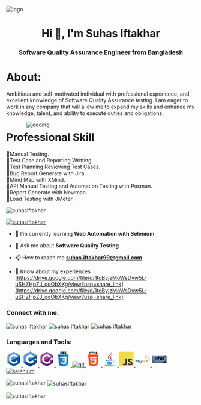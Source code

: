 ![logo](https://mir-s3-cdn-cf.behance.net/project_modules/max_1200/223e6792880429.5e569ff84ebef.gif)
<h1 align="center">Hi 👋, I'm Suhas Iftakhar</h1>
<h3 align="center">Software Quality Assurance Engineer from Bangladesh</h3>
<h1 align="left">About:</h1>
<p align="left"> Ambitious and self-motivated individual with professional experience, and excellent knowledge of Software Quality Assurance testing. I am eager to work in any company that will allow me to expand my skills and enhance my knowledge, talent, and ability to execute duties and obligations. </p>
<img align="right" alt="coding"width="450" src="https://mir-s3-cdn-cf.behance.net/project_modules/max_1200/bbefa799786133.5efa9bf3d1b49.gif"> 
<h1 align="left">Professional Skill</h1>
<p align="left"> 🔹Manual Testing.<br>
                 🔹Test Case and Reporting Writting.<br>
                 🔹Test Planning Reviewing Test Cases.<br>
                 🔹Bug Report Generate with Jira.<br>
                 🔹Mind Map with XMind.<br>
                 🔹API Manual Testing and Automation Testing with Posman.<br>
                 🔹Report Generate with Newman.<br>
                 🔹Load Testing with JMeter.


</p>
<p align="left"> <img src="https://komarev.com/ghpvc/?username=suhasiftakhar&label=Profile%20views&color=0e75b6&style=flat" alt="suhasiftakhar" /> </p>
<p align="left"> <a href="https://github.com/ryo-ma/github-profile-trophy"><img src="https://github-profile-trophy.vercel.app/?username=suhasiftakhar" alt="suhasiftakhar" /></a> </p>

- 🌱 I’m currently learning **Web Automation with Selenium**

- 💬 Ask me about **Software Quality Testing**

- 📫 How to reach me **suhas.iftakhar99@gmail.com**

- 📄 Know about my experiences [https://drive.google.com/file/d/1toByjzMoWsDvw5L-uSHZHpZJ_ooObXKg/view?usp=share_link](https://drive.google.com/file/d/1toByjzMoWsDvw5L-uSHZHpZJ_ooObXKg/view?usp=share_link)

<h3 align="left">Connect with me:</h3>
<p align="left">
<a href="https://www.linkedin.com/in/suhas-iftakhar/" target="blank"><img align="center" src="https://raw.githubusercontent.com/rahuldkjain/github-profile-readme-generator/master/src/images/icons/Social/linked-in-alt.svg" alt="suhas iftakhar" height="30" width="40" /></a>
<a href="https://www.facebook.com/iftakhar.dolar/" target="blank"><img align="center" src="https://raw.githubusercontent.com/rahuldkjain/github-profile-readme-generator/master/src/images/icons/Social/facebook.svg" alt="suhas iftakhar" height="30" width="40" /></a>
<a href="https://www.instagram.com/suhas.iftakhar/" target="blank"><img align="center" src="https://raw.githubusercontent.com/rahuldkjain/github-profile-readme-generator/master/src/images/icons/Social/instagram.svg" alt="suhas iftakhar" height="30" width="40" /></a>
</p>

<h3 align="left">Languages and Tools:</h3>
<p align="left"> <a href="https://www.cprogramming.com/" target="_blank" rel="noreferrer"> <img src="https://raw.githubusercontent.com/devicons/devicon/master/icons/c/c-original.svg" alt="c" width="40" height="40"/> </a> <a href="https://www.w3schools.com/cpp/" target="_blank" rel="noreferrer"> <img src="https://raw.githubusercontent.com/devicons/devicon/master/icons/cplusplus/cplusplus-original.svg" alt="cplusplus" width="40" height="40"/> </a> <a href="https://www.w3schools.com/cs/" target="_blank" rel="noreferrer"> <img src="https://raw.githubusercontent.com/devicons/devicon/master/icons/csharp/csharp-original.svg" alt="csharp" width="40" height="40"/> </a> <a href="https://www.w3schools.com/css/" target="_blank" rel="noreferrer"> <img src="https://raw.githubusercontent.com/devicons/devicon/master/icons/css3/css3-original-wordmark.svg" alt="css3" width="40" height="40"/> </a> <a href="https://git-scm.com/" target="_blank" rel="noreferrer"> <img src="https://www.vectorlogo.zone/logos/git-scm/git-scm-icon.svg" alt="git" width="40" height="40"/> </a> <a href="https://www.w3.org/html/" target="_blank" rel="noreferrer"> <img src="https://raw.githubusercontent.com/devicons/devicon/master/icons/html5/html5-original-wordmark.svg" alt="html5" width="40" height="40"/> </a> <a href="https://www.java.com" target="_blank" rel="noreferrer"> <img src="https://raw.githubusercontent.com/devicons/devicon/master/icons/java/java-original.svg" alt="java" width="40" height="40"/> </a> <a href="https://developer.mozilla.org/en-US/docs/Web/JavaScript" target="_blank" rel="noreferrer"> <img src="https://raw.githubusercontent.com/devicons/devicon/master/icons/javascript/javascript-original.svg" alt="javascript" width="40" height="40"/> </a> <a href="https://www.mysql.com/" target="_blank" rel="noreferrer"> <img src="https://raw.githubusercontent.com/devicons/devicon/master/icons/mysql/mysql-original-wordmark.svg" alt="mysql" width="40" height="40"/> </a> <a href="https://www.php.net" target="_blank" rel="noreferrer"> <img src="https://raw.githubusercontent.com/devicons/devicon/master/icons/php/php-original.svg" alt="php" width="40" height="40"/> </a> <a href="https://www.selenium.dev" target="_blank" rel="noreferrer"> <img src="https://raw.githubusercontent.com/detain/svg-logos/780f25886640cef088af994181646db2f6b1a3f8/svg/selenium-logo.svg" alt="selenium" width="40" height="40"/> </a> </p>

<p><img align="left" src="https://github-readme-stats.vercel.app/api/top-langs?username=suhasiftakhar&show_icons=true&locale=en&layout=compact" alt="suhasiftakhar" /></p>

<p>&nbsp;<img align="center" src="https://github-readme-stats.vercel.app/api?username=suhasiftakhar&show_icons=true&locale=en" alt="suhasiftakhar" /></p>

<p><img align="center" src="https://github-readme-streak-stats.herokuapp.com/?user=suhasiftakhar&" alt="suhasiftakhar" /></p>
